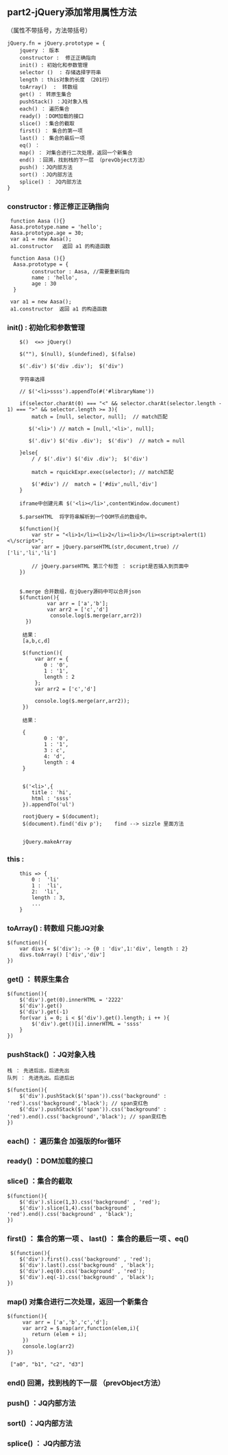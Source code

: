 ## part2-jQuery添加常用属性方法
（属性不带括号，方法带括号）

    jQuery.fn = jQuery.prototype = {        
        jquery ： 版本 
        constructor :  修正正确指向
        init() : 初始化和参数管理
        selector ()  : 存储选择字符串
        length : this对象的长度 （201行）
        toArray()  :  转数组
        get() ： 转原生集合
        pushStack() ：JQ对象入栈
        each() ： 遍历集合
        ready() ：DOM加载的接口
        slice() ：集合的截取
        first() ： 集合的第一项
        last() ： 集合的最后一项
        eq() ：
        map() ： 对集合进行二次处理，返回一个新集合
        end() ：回溯，找到栈的下一层 （prevObject方法）
        push() ：JQ内部方法
        sort() ：JQ内部方法
        splice() ： JQ内部方法 
    }

### constructor :  修正修正正确指向      
     function Aasa (){}      
     Aasa.prototype.name = 'hello';
     Aasa.prototype.age = 30;     
     var a1 = new Aasa();
     a1.constructor   返回 a1 的构造函数
     
     function Aasa (){} 
      Aasa.prototype = {
            constructor : Aasa, //需要重新指向
            name : 'hello',
            age : 30
      }
     
     var a1 = new Aasa();
     a1.constructor  返回 a1 的构造函数
     
     
### init() : 初始化和参数管理

        $()  <=> jQuery() 
        
        $(""), $(null), $(undefined), $(false)
        
        $('.div') $('div .div');  $('div')

        字符串选择
         
        // $('<li>ssss').appendTo(#('#libraryName'))
        
        if(selector.charAt(0) === "<" && selector.charAt(selector.length - 1) === ">" && selector.length >= 3){            
            match = [null, selector, null];  // match匹配
            
           $('<li>') // match = [null,'<li>', null];  
                      
           $('.div') $('div .div');  $('div')  // match = null

        }else{
            / / $('.div') $('div .div');  $('div') 
                        
            match = rquickExpr.exec(selector); // match匹配
            
            $('#div') //  match = ['#div',null,'div']
        }
   
        iframe中创建元素 $('<li></li>',contentWindow.document)
        
        $.parseHTML  将字符串解析到一个DOM节点的数组中。
        
        $(function(){
        	var str = "<li>1</li><li>2</li><li>3</li><script>alert(1)<\/script>";
        	var arr = jQuery.parseHTML(str,document,true) // ['li','li','li']
        
        	// jQuery.parseHTML 第三个标签 ： script是否插入到页面中  
    	})
    	
    	
    	$.merge 合并数组，在jQuery源码中可以合并json
    	$(function(){
            	 var arr = ['a','b'];
            	 var arr2 = ['c','d']
            	  console.log($.merge(arr,arr2))
          })
         
         结果：
         [a,b,c,d]
         
         $(function(){
        	 var arr = {
        	 	0 : '0',
        	 	1 : '1',
        	 	length : 2
        	 };
        	 var arr2 = ['c','d']
        	 
        	 console.log($.merge(arr,arr2));
         })
         
         结果： 
         
         {
        	 	0 : '0',
        	 	1 : '1',
        	 	3 : c',
        	 	4: 'd',
        	 	length : 4
    	 }
    	 
    	 
    	 $('<li>',{
    	 	title : 'hi',
    	 	html : 'ssss'
    	 }).appendTo('ul')
    	 
    	 rootjQuery = $(document);
    	 $(document).find('div p');    find --> sizzle 里面方法
    	 
    	 
    	 jQuery.makeArray
    	 
    	 
        	 
### this : 
        
        this => {
            0 :  'li'
            1 :  'li',
            2:  'li',
            length : 3,
            ...  
        }
        
### toArray()  :  转数组 只能JQ对象
    $(function(){
    	var divs = $('div'); -> {0 : 'div',1:'div', length : 2}
    	divs.toArray() ['div','div']
    })

 
### get() ： 转原生集合
    $(function(){ 
    	$('div').get(0).innerHTML = '2222'
    	$('div').get()
    	$('div').get(-1)
    	for(var i = 0; i < $('div').get().length; i ++ ){
    		$('div').get()[i].innerHTML = 'ssss'
    	}
    })

### pushStack() ：JQ对象入栈
    栈 ： 先进后出，后进先出
    队列 ： 先进先出。后进后出
    
    $(function(){ 
        $('div').pushStack($('span')).css('background' : 'red').css('background','black'); // span变红色
        $('div').pushStack($('span')).css('background' : 'red').end().css('background','black'); // span变红色
    })    
     
### each() ： 遍历集合 加强版的for循环
### ready() ：DOM加载的接口
### slice() ：集合的截取
    $(function(){ 
     	$('div').slice(1,3).css('background' , 'red');
     	$('div').slice(1,4).css('background' , 'red').end().css('background' , 'black');
    })

### first() ： 集合的第一项 、   last() ： 集合的最后一项 、eq()
     $(function(){ 
     	$('div').first().css('background' , 'red');
     	$('div').last().css('background' , 'black');
     	$('div').eq(0).css('background' , 'red');
     	$('div').eq(-1).css('background' , 'black');
    }) 
### map() 对集合进行二次处理，返回一个新集合
    $(function(){ 
     	 var arr = ['a','b','c','d'];
     	 var arr2 = $.map(arr,function(elem,i){
     	 	return (elem + i);
     	 })
     	 console.log(arr2)
    })
    
     ["a0", "b1", "c2", "d3"]

### end() 回溯，找到栈的下一层 （prevObject方法）

### push() ：JQ内部方法
### sort() ：JQ内部方法
### splice() ： JQ内部方法 

        

        
        
